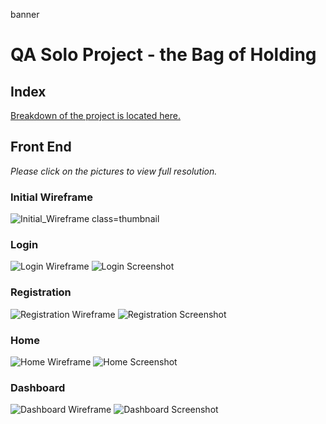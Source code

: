 banner
# QA Solo Project - the Bag of Holding

## Index

[Breakdown of the project is located here.](https://github.com/Kanimi/theBagofHolding)

## Front End

*Please click on the pictures to view full resolution.*

### Initial Wireframe
![Initial_Wireframe class=thumbnail](/Documentation/Initial_Wireframe.png "Initial Wireframe")

### Login
![Login Wireframe](/Documentation/Login_Wireframe.png "Login Wireframe")
![Login Screenshot](/Documentation/Login_Screenshot.png "Login Wireframe")

### Registration
![Registration Wireframe](/Documentation/Registration_Wireframe.png "Registration Wireframe")
![Registration Screenshot](/Documentation/Registration_Screenshot.png "Registration Screenshot")

### Home
![Home Wireframe](/Documentation/Home_Wireframe.png "Home Wireframe")
![Home Screenshot](/Documentation/Home_Screenshot.png "Home Screenshot")

### Dashboard
![Dashboard Wireframe](/Documentation/Dashboard_Wireframe.png "Dashboard Wireframe")
![Dashboard Screenshot](/Documentation/Dashboard_Screenshot.png "Dashboard Screenshot")